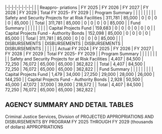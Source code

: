 |-|-|-|-|-|-|-|-|
| | Reappro-  priations | FY 2025 | FY 2026 | FY 2027 | FY 2028 | FY 2029 | Total FY 2025- FY 2029 |
| Program Summary | | | | | | | |
| Safety and Security Projects for at Risk Facilities | 311,781 | 85,000 | 0 | 0 | 0 | 0 | 85,000 |
| Total | 311,781 | 85,000 | 0 | 0 | 0 | 0 | 85,000 |
| Fund Summary | | | | | | | |
| Capital Projects Fund | 159,683 | 0 | 0 | 0 | 0 | 0 | 0 |
| Capital Projects Fund - Authority Bonds | 152,098 | 85,000 | 0 | 0 | 0 | 0 | 85,000 |
| Total | 311,781 | 85,000 | 0 | 0 | 0 | 0 | 85,000 |
| | DISBURSEMENTS | DISBURSEMENTS | DISBURSEMENTS | DISBURSEMENTS | | | |
| | Actual FY 2024 | FY 2025 | FY 2026 | FY 2027 | FY 2028 | FY 2029 | Total FY 2025- FY 2029 |
| Program Summary | | | | | | | |
| Safety and Security Projects for at Risk Facilities | 4,407 | 84,500 | 72,250 | 76,072 | 65,000 | 65,000 | 362,822 |
| Total | 4,407 | 84,500 | 72,250 | 76,072 | 65,000 | 65,000 | 362,822 |
| Fund Summary | | | | | | | |
| Capital Projects Fund | 1,479 | 34,000 | 27,250 | 29,000 | 28,000 | 26,000 | 144,250 |
| Capital Projects Fund - Authority Bonds | 2,928 | 50,500 | 45,000 | 47,072 | 37,000 | 39,000 | 218,572 |
| Total | 4,407 | 84,500 | 72,250 | 76,072 | 65,000 | 65,000 | 362,822 |

## **AGENCY SUMMARY AND DETAIL TABLES**

Criminal Justice Services, Division of PROJECTED APPROPRIATIONS AND DISBURSEMENTS BY PROGRAM FY 2025 THROUGH FY 2029 (thousands of dollars) APPROPRIATIONS